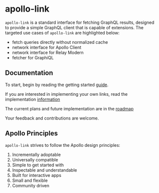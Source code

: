 # apollo-link

`apollo-link` is a standard interface for fetching GraphQL results, designed to provide a simple GraphQL client that is capable of extensions.
The targeted use cases of `apollo-link` are highlighted below:

* fetch queries directly without normalized cache
* network interface for Apollo Client
* network interface for Relay Modern
* fetcher for GraphiQL

## Documentation

To start, begin by reading the getting started [guide](docs/summary.md).

If you are interested in implementing your own links, read the implementation [information](docs/implementation.md)

The current plans and future implementation are in the [roadmap](docs/roadmap.md)

Your feedback and contributions are welcome.

## Apollo Principles

`apollo-link` strives to follow the Apollo design principles:

1. Incrementally adoptable
2. Universally compatible
2. Simple to get started with
3. Inspectable and understandable
4. Built for interactive apps
4. Small and flexible
5. Community driven

